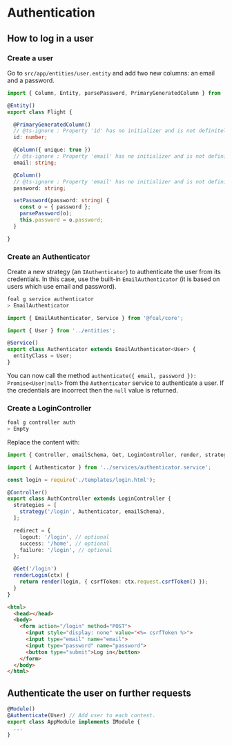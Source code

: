 # Authentication


## How to log in a user

### Create a user

Go to `src/app/entities/user.entity` and add two new columns: an email and a password.

```typescript
import { Column, Entity, parsePassword, PrimaryGeneratedColumn } from 'typeorm';

@Entity()
export class Flight {

  @PrimaryGeneratedColumn()
  // @ts-ignore : Property 'id' has no initializer and is not definitely assigned in theconstructor.
  id: number;

  @Column({ unique: true })
  // @ts-ignore : Property 'email' has no initializer and is not definitely assigned in theconstructor.
  email: string;

  @Column()
  // @ts-ignore : Property 'email' has no initializer and is not definitely assigned in theconstructor.
  password: string;

  setPassword(password: string) {
    const o = { password };
    parsePassword(o);
    this.password = o.password;
  }

}
```

### Create an Authenticator

Create a new strategy (an `IAuthenticator`) to authenticate the user from its credentials. In this case, use the built-in `EmailAuthenticator` (it is based on users which use email and password).

```sh
foal g service authenticator
> EmailAuthenticator
```

```typescript
import { EmailAuthenticator, Service } from '@foal/core';

import { User } from '../entities';

@Service()
export class Authenticator extends EmailAuthenticator<User> {
  entityClass = User;
}

```

You can now call the method `authenticate({ email, password }): Promise<User|null>` from the `Authenticator` service to authenticate a user. If the credentials are incorrect then the `null` value is returned.

### Create a LoginController

```sh
foal g controller auth
> Empty
```

Replace the content with:
```typescript
import { Controller, emailSchema, Get, LoginController, render, strategy } from '@foal/core';

import { Authenticator } from '../services/authenticator.service';

const login = require('./templates/login.html');

@Controller()
export class AuthController extends LoginController {
  strategies = [
    strategy('/login', Authenticator, emailSchema),
  ];

  redirect = {
    logout: '/login', // optional
    success: '/home', // optional
    failure: '/login', // optional
  };

  @Get('/login')
  renderLogin(ctx) {
    return render(login, { csrfToken: ctx.request.csrfToken() });
  }
}
```

```html
<html>
  <head></head>
  <body>
    <form action="/login" method="POST">
      <input style="display: none" value="<%= csrfToken %>">
      <input type="email" name="email">
      <input type="password" name="password">
      <button type="submit">Log in</button>
    </form>
  </body>
</html>
```

## Authenticate the user on further requests

```typescript
@Module()
@Authenticate(User) // Add user to each context.
export class AppModule implements IModule {
  ...
}
```
<!--
// TODO: Deal with this.
### The `Authenticator` interface

```typescript
interface IAuthenticator<User> {
  authenticate(credentials: any): User | null | Promise<User|null>;
}
```

A service implementing the `IAuthenticator` interface aims to authenticate a user from its credentials. Usual credentials would be an email and a password but it could be anything you want (such Google, Facebook or Twitter credentials for example). If the credentials are invalid no error should be thrown and the `authenticate` method should return `null`.

- `EmailAuthenticator`

`EmailAuthenticator` is an abstract class that implements the `Authenticator` interface. Its `authenticate` method is asynchronous and takes an `{ email: string, password: string }` object as parameter.

Its constructor takes an user entity.

*Example*:
```typescript
import { EmailAuthenticator, Service } from '@foal/core';

import { User } from './user.entity';

@Service()
export class AuthenticatorService extends EmailAuthenticator<User> {
  entityClass = User;
}
```


When the authentication succeeds it returns an `HttpResponseNoContent` if `successRedirect` is undefined or an `HttpResponseRedirect` if it is defined.

When the authentication fails it returns an `HttpResponseUnauthorized` if `failureRedirect` is undefined or an `HttpResponseRedirect` if it is defined.

### The `Authenticate` hook

The `Authenticate` hook is used to authenticate the user for each request. If the user has already logged in (thanks to the `login` controller factory), then the `user context` will be defined.

Usually it is registered once within the `AppModule.


### Logging out

To log out the user: GET /logout

When the logout succeeds it returns an `HttpResponseNoContent` if `redirect` is undefined or an `HttpResponseRedirect` if it is defined.-->
